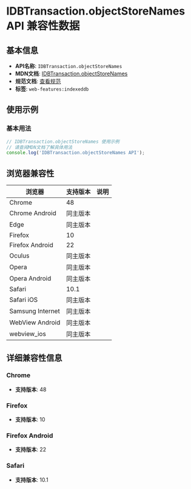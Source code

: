 # IDBTransaction.objectStoreNames API 兼容性数据

## 基本信息

- **API名称**: `IDBTransaction.objectStoreNames`
- **MDN文档**: [IDBTransaction.objectStoreNames](https://developer.mozilla.org/docs/Web/API/IDBTransaction/objectStoreNames)
- **规范文档**: [查看规范](https://w3c.github.io/IndexedDB/#ref-for-dom-idbtransaction-objectstorenames①)
- **标签**: `web-features:indexeddb`

## 使用示例

### 基本用法

```javascript
// IDBTransaction.objectStoreNames 使用示例
// 请查阅MDN文档了解具体用法
console.log('IDBTransaction.objectStoreNames API');
```

## 浏览器兼容性

| 浏览器 | 支持版本 | 说明 |
|--------|----------|------|
| Chrome | 48 |  |
| Chrome Android | 同主版本 |  |
| Edge | 同主版本 |  |
| Firefox | 10 |  |
| Firefox Android | 22 |  |
| Oculus | 同主版本 |  |
| Opera | 同主版本 |  |
| Opera Android | 同主版本 |  |
| Safari | 10.1 |  |
| Safari iOS | 同主版本 |  |
| Samsung Internet | 同主版本 |  |
| WebView Android | 同主版本 |  |
| webview_ios | 同主版本 |  |

## 详细兼容性信息

### Chrome

- **支持版本**: 48

### Firefox

- **支持版本**: 10

### Firefox Android

- **支持版本**: 22

### Safari

- **支持版本**: 10.1

